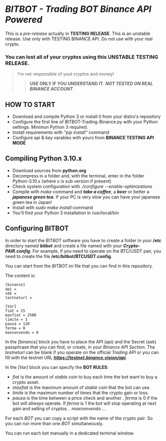 # ***BITBOT - Trading BOT Binance API Powered***

This is a *pre-release* actually in **TESTING RELEASE**. This is an unstable release.
Use only with TESTING BINANCE API. 
Do not use with your real crypto. 

### You can lost all of your cryptos using this **UNSTABLE TESTING RELEASE.**
> I'm not responsible of yout cryptos and money!
>> **USE ONLY IF YOU UNDERSTAND IT.** ***NOT TESTED ON REAL BINANCE ACCOUNT***.

## HOW TO START
- Download and compile Python 3 or install it from your distro's repository
- Configure the first line of BITBOT-Trading-Binance.py with your Python settings. Minimun Python 3 required.
- Install requirements with *"pip install"* command
- Configure api & key varables with yours from **BINANCE TESTING API MODE**

## Compiling Python 3.10.x
- Download sources from **python.org**
- Decompress in a folder and, with the terminal, enter in the folder Python-3.10.x (where x is sub version if present)
- Check system configuration with *./configure --enable-optimizations*
- Compile with *make* command and ***take a coffee***, a ***beer*** or better a ***japanese green tea***. If your PC is very slow you can have your japanese green tea in Japan!
- Install with *sudo make install* command
- You'll find your Python 3 installation in /usr/local/bin 

## Configuring BITBOT
In order to start the *BITBOT* software you have to create a folder in your **/etc** directory named ***bitbot*** and create a file named with your ***Crypto-PAIR.config***.
For example, if you need to operate on the BTC/USDT pair, you need to create the file **/etc/bitbot/BTCUSDT.config**.

You can start from the *BITBOT.ini* file that you can find in this repository.

The content is:

	[binance]
	api = 
	sek = 
	testneturl = 
	
	[Var]
	fiat = 25
	maxfiat = 2500
	limite = 3
	pausa = 120
	ferma = 0
	maxnonvendo = 0

In the *[binance]* block you have to place the API (api) and the Secret (sek) passphrase that you can find, or create, in your *Binance API Section*.
The *testneturl* can be blank if you operate on the official *Trading API* or you can fill with the testnet URL ***https://testnet.binance.vision/api***.

In the *[Var]* block you can specify the **BOT RULES**:
- *fiat* is the amount of *stable coin* to buy each time the bot want to buy a crypto asset.
- *maxfiat* is the maximum amount of *stable coin* that the bot can use.
- *limite*  is the maximum number of times that the crypto gain or loss.
- *pausa* is the time between a price check and another
. *ferma* is 0 if the bot will allways operate. If *ferma* is 1 the bot will stop operating at next gain and selling of cryptos.
. *maxnonvendo* ...

For each *BOT* you can copy a script with the name of the crypto pair. So you can run more than one *BOT* simultaneously.

You can run each bot manually in a dedicated terminal window.
